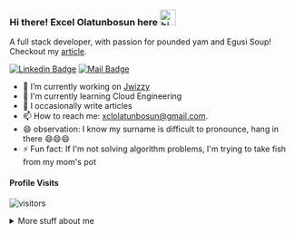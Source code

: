 ### Hi there! Excel Olatunbosun here <img src="https://user-images.githubusercontent.com/1303154/88677602-1635ba80-d120-11ea-84d8-d263ba5fc3c0.gif" width="28px" alt="hi">

A full stack developer, with passion for pounded yam and Egusi Soup!
Checkout my [article](https://www.educative.io/edpresso/what-is-node-cryptocreatesign-algorithm-options).


<!-- [![Twitter Badge](https://img.shields.io/badge/-@Ipenywis-1ca0f1?style=flat&labelColor=1ca0f1&logo=twitter&logoColor=white&link=https://twitter.com/Ipenywis)](https://twitter.com/Ipenywis) -->

 [![Linkedin Badge](https://img.shields.io/badge/-muazu-0e76a8?style=flat&labelColor=0e76a8&logo=linkedin&logoColor=white)]([www.linkedin.com/in/excelolatunb](https://www.linkedin.com/in/excelolatunb/)) [![Mail Badge](https://img.shields.io/badge/-muazu.dev-c0392b?style=flat&labelColor=c0392b&logo=gmail&logoColor=white)](mailto:xclolatunbosun@gmail.com)

<!--
 [![Mail Badge](https://img.shields.io/badge/-@islempenywis-e84393?style=flat&labelColor=e84393&logo=instagram&logoColor=white)](https://instagram.com/islempenywis)  -->

<!-- TODO: Add last video link -->

- 🔭 I’m currently working on [Jwizzy](https://somethinghuge.com)
- 🌱 I'm currently learning Cloud Engineering
- 🤔 I occasionally write articles
- 📫 How to reach me: xclolatunbosun@gmail.com.
- 😄 observation: I know my surname is difficult to pronounce, hang in there 😄😄😄
- ⚡ Fun fact: If I'm not solving algorithm problems, I'm trying to take fish from my mom's pot


#### Profile Visits

![visitors](https://visitor-badge.glitch.me/badge?page_id=theexcel.theexcel)

<details>
<summary>
  More stuff about me
</summary>

<br >


#### Coding Stats

<!--START_SECTION:waka-->
```text
No Activity tracked this Week
```
<!--END_SECTION:waka-->

#### Github Stats

![Ipenywis's github stats](https://github-readme-stats.vercel.app/api?username=theexcel&count_private=true&theme=tokyonight&hide=contribs,prs)

</details>

